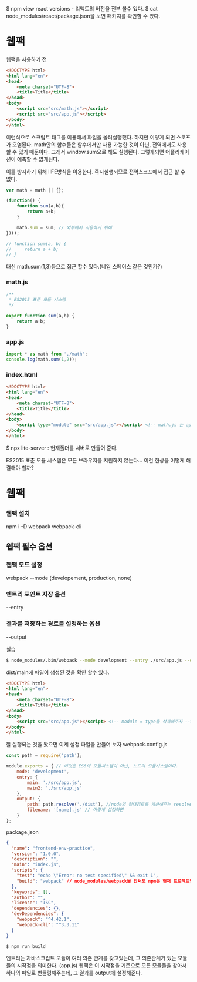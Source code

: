$ npm view react versions - 리액트의 버전을 전부 볼수 있다.
$ cat node_modules/react/package.json을 보면 패키지를 확인할 수 있다.

# 웹팩
웹팩을 사용하기 전
```html
<!DOCTYPE html>
<html lang="en">
<head>
    <meta charset="UTF-8">
    <title>Title</title>
</head>
<body>
    <script src="src/math.js"></script>
    <script src="src/app.js"></script>
</body>
</html>
```
이런식으로 스크립트 태그를 이용해서 파일을 올려실행했다.
하지만 이렇게 되면 스코프가 오염된다.
math안의 함수들은 함수에서만 사용 가능한 것이 아닌, 전역에서도 사용할 수 있기 때문이다.
그래서 window.sum으로 해도 실행된다.
그렇게되면 어플리케이션이 예측할 수 없게된다.

이를 방지하기 위해 IIFE방식을 이용한다. 즉시실행되므로 전역스코프에서 접근 할 수 없다.

```js
var math = math || {};

(function() {
    function sum(a,b){
        return a+b;
    }

    math.sum = sum; // 외부에서 사용하기 위해
})();

// function sum(a, b) {
//     return a + b;
// }
```

대신 math.sum(1,3)등으로 접근 할수 있다.(네임 스페이스 같은 것인가?)
### math.js
```js
/**
 * ES2015 표준 모듈 시스템
 */

export function sum(a,b) {
    return a+b;
}
```
### app.js
```js
import * as math from './math';
console.log(math.sum(1,2));
```
### index.html
```html
<!DOCTYPE html>
<html lang="en">
<head>
    <meta charset="UTF-8">
    <title>Title</title>
</head>
<body>
    <script type="module" src="src/app.js"></script> <!-- math.js 는 app.js에 추가했으므로 더이상 사용할 필요가 없다. 대신 type="module"이라 써줘야 한다.-->
</body>
</html>
```

$ npx lite-server : 현재폴더를 서버로 만들어 준다.

ES2015 표준 모듈 시스템은 모든 브라우저를 지원하지 않는다... 이런 현상을 어떻게 해결해야 할까?

# 웹팩

### 웹팩 설치 
npm i -D webpack webpack-cli


## 웹팩 필수 옵션
### 웹팩 모드 설정
webpack --mode (developement, production, none)

### 엔트리 포인트 지장 옵션
--entry

### 결과를 저장하는 경로를 설정하는 옵션
--output


실습

```bash
$ node_modules/.bin/webpack --mode development --entry ./src/app.js --output dist/main.js
```
dist/main에 파일이 생성된 것을 확인 할수 있다.
```html
<!DOCTYPE html>
<html lang="en">
<head>
    <meta charset="UTF-8">
    <title>Title</title>
</head>
<body>
    <script src="src/app.js"></script> <!-- module = type을 삭제해주자 -->
</body>
</html>
```

잘 실행되는 것을 봤으면 이제 설정 파일을 만들어 보자
webpack.config.js
```js
const path = require('path');

module.exports = { // 이것은 ES6의 모듈시스템이 아닌, 노드의 모듈시스템이다.
    mode: 'development',
    entry: {
        main: './src/app.js',
        main2: './src/app.js'
    },
    output: {
        path: path.resolve('./dist'), //node의 절대경로를 계산해주는 resolve. 노드의 경로는 첫번째 줄의 const path = require('path');이다. 
        filename: '[name].js' // 이렇게 설정하면 
    }
};

```
package.json
```json
{
  "name": "frontend-env-practice",
  "version": "1.0.0",
  "description": "",
  "main": "index.js",
  "scripts": {
    "test": "echo \"Error: no test specified\" && exit 1",
    "build": "webpack" // node_modules/webpack을 안써도 npm은 현재 프로젝트의 모듈을 찾아서 webpack 명령어를 찾는다. 
  },
  "keywords": [],
  "author": "",
  "license": "ISC",
  "dependencies": {},
  "devDependencies": {
    "webpack": "^4.42.1",
    "webpack-cli": "^3.3.11"
  }
}
```

```bash
$ npm run build
```
엔트리는 자바스크립트 모듈이 여러 의존 관계를 갖고있는데, 그 의존관계가 있는 모듈들의 시작점을 의미한다. (app.js)
웹팩은 이 시작점을 기준으로 모든 모듈들을 찾아서 하나의 파일로 번들링해주는데, 그 결과를 output에 설정해준다.  

